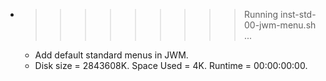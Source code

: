 * >>>>>>>>> Running inst-std-00-jwm-menu.sh ...
  * Add default standard menus in JWM.
  * Disk size = 2843608K. Space Used = 4K. Runtime = 00:00:00:00.
